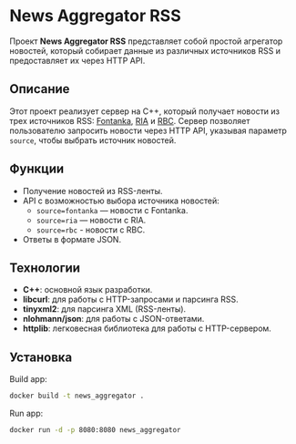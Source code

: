 # News Aggregator RSS

Проект **News Aggregator RSS** представляет собой простой агрегатор новостей, который собирает данные из различных источников RSS и предоставляет их через HTTP API.

## Описание

Этот проект реализует сервер на C++, который получает новости из трех источников RSS: [Fontanka](https://www.fontanka.ru/rss-feeds/rss.xml), [RIA](https://ria.ru/export/rss2/archive/index.xml) и [RBC](https://rssexport.rbc.ru/rbcnews/news/30/full.rss). Сервер позволяет пользователю запросить новости через HTTP API, указывая параметр `source`, чтобы выбрать источник новостей.

## Функции

- Получение новостей из RSS-ленты.
- API с возможностью выбора источника новостей:
  - `source=fontanka` — новости с Fontanka.
  - `source=ria` — новости с RIA.
  - `source=rbc` - новости с RBC.
- Ответы в формате JSON.

## Технологии

- **C++**: основной язык разработки.
- **libcurl**: для работы с HTTP-запросами и парсинга RSS.
- **tinyxml2**: для парсинга XML (RSS-ленты).
- **nlohmann/json**: для работы с JSON-ответами.
- **httplib**: легковесная библиотека для работы с HTTP-сервером.

## Установка

Build app:
```bash
docker build -t news_aggregator .
```
Run app:
```bash
docker run -d -p 8080:8080 news_aggregator
```
